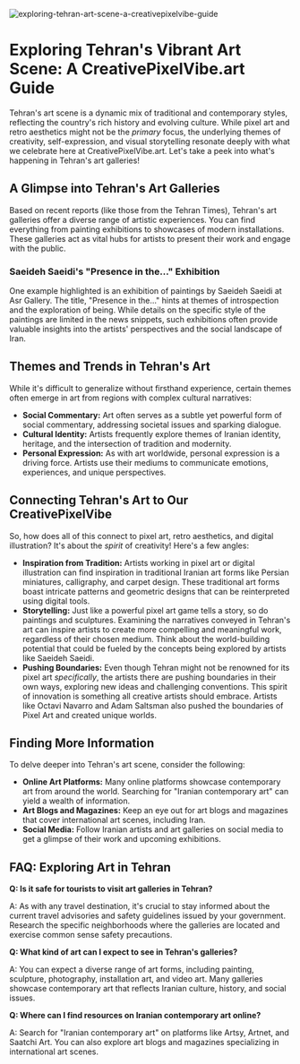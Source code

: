![exploring-tehran-art-scene-a-creativepixelvibe-guide](https://images.pexels.com/photos/28238945/pexels-photo-28238945.jpeg?auto=compress&cs=tinysrgb&fit=crop&h=627&w=1200)

# Exploring Tehran's Vibrant Art Scene: A CreativePixelVibe.art Guide

Tehran's art scene is a dynamic mix of traditional and contemporary styles, reflecting the country's rich history and evolving culture. While pixel art and retro aesthetics might not be the *primary* focus, the underlying themes of creativity, self-expression, and visual storytelling resonate deeply with what we celebrate here at CreativePixelVibe.art. Let's take a peek into what's happening in Tehran's art galleries!

## A Glimpse into Tehran's Art Galleries

Based on recent reports (like those from the Tehran Times), Tehran's art galleries offer a diverse range of artistic experiences. You can find everything from painting exhibitions to showcases of modern installations. These galleries act as vital hubs for artists to present their work and engage with the public.

### Saeideh Saeidi's "Presence in the..." Exhibition

One example highlighted is an exhibition of paintings by Saeideh Saeidi at Asr Gallery. The title, "Presence in the..." hints at themes of introspection and the exploration of being. While details on the specific style of the paintings are limited in the news snippets, such exhibitions often provide valuable insights into the artists' perspectives and the social landscape of Iran.

## Themes and Trends in Tehran's Art

While it's difficult to generalize without firsthand experience, certain themes often emerge in art from regions with complex cultural narratives:

*   **Social Commentary:** Art often serves as a subtle yet powerful form of social commentary, addressing societal issues and sparking dialogue.
*   **Cultural Identity:** Artists frequently explore themes of Iranian identity, heritage, and the intersection of tradition and modernity.
*   **Personal Expression:** As with art worldwide, personal expression is a driving force. Artists use their mediums to communicate emotions, experiences, and unique perspectives.

## Connecting Tehran's Art to Our CreativePixelVibe

So, how does all of this connect to pixel art, retro aesthetics, and digital illustration? It's about the *spirit* of creativity! Here's a few angles:

*   **Inspiration from Tradition:** Artists working in pixel art or digital illustration can find inspiration in traditional Iranian art forms like Persian miniatures, calligraphy, and carpet design. These traditional art forms boast intricate patterns and geometric designs that can be reinterpreted using digital tools.
*   **Storytelling:** Just like a powerful pixel art game tells a story, so do paintings and sculptures. Examining the narratives conveyed in Tehran's art can inspire artists to create more compelling and meaningful work, regardless of their chosen medium. Think about the world-building potential that could be fueled by the concepts being explored by artists like Saeideh Saeidi.
*   **Pushing Boundaries:** Even though Tehran might not be renowned for its pixel art *specifically*, the artists there are pushing boundaries in their own ways, exploring new ideas and challenging conventions. This spirit of innovation is something all creative artists should embrace. Artists like Octavi Navarro and Adam Saltsman also pushed the boundaries of Pixel Art and created unique worlds.

## Finding More Information

To delve deeper into Tehran's art scene, consider the following:

*   **Online Art Platforms:** Many online platforms showcase contemporary art from around the world. Searching for "Iranian contemporary art" can yield a wealth of information.
*   **Art Blogs and Magazines:** Keep an eye out for art blogs and magazines that cover international art scenes, including Iran.
*   **Social Media:** Follow Iranian artists and art galleries on social media to get a glimpse of their work and upcoming exhibitions.

## FAQ: Exploring Art in Tehran

**Q: Is it safe for tourists to visit art galleries in Tehran?**

A: As with any travel destination, it's crucial to stay informed about the current travel advisories and safety guidelines issued by your government. Research the specific neighborhoods where the galleries are located and exercise common sense safety precautions.

**Q: What kind of art can I expect to see in Tehran's galleries?**

A: You can expect a diverse range of art forms, including painting, sculpture, photography, installation art, and video art. Many galleries showcase contemporary art that reflects Iranian culture, history, and social issues.

**Q: Where can I find resources on Iranian contemporary art online?**

A: Search for "Iranian contemporary art" on platforms like Artsy, Artnet, and Saatchi Art. You can also explore art blogs and magazines specializing in international art scenes.
